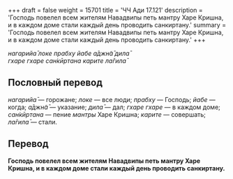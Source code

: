 +++
draft = false
weight = 15701
title = 'ЧЧ Ади 17.121'
description = 'Господь повелел всем жителям Навадвипы петь мантру Харе Кришна, и в каждом доме стали каждый день проводить санкиртану.'
summary = 'Господь повелел всем жителям Навадвипы петь мантру Харе Кришна, и в каждом доме стали каждый день проводить санкиртану.'
+++

_нагарийа̄ локе прабху йабе а̄джн̃а̄ дила̄  
гхаре гхаре сан̇кӣртана карите ла̄гила̄_

## Пословный перевод

_нагарийа̄_ — горожане; _локе_ — все люди; _прабху_ — Господь; _йабе_ — когда; _а̄джн̃а̄_ — указание; _дила̄_ — дал; _гхаре_ _гхаре_ — в каждом доме; _сан̇кӣртана_ — пение _мантры_ Харе Кришна; _карите_ — совершать; _ла̄гила̄_ — стали.

## Перевод

**Господь повелел всем жителям Навадвипы петь мантру Харе Кришна, и в каждом доме стали каждый день проводить санкиртану.**
